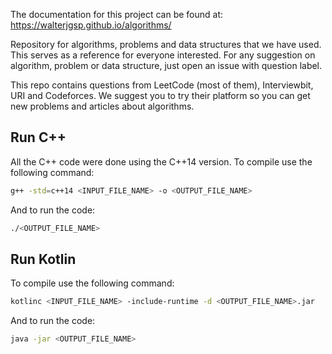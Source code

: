 The documentation for this project can be found at: <https://walterjgsp.github.io/algorithms/>

Repository for algorithms, problems and data structures that we have used. This serves as a reference for everyone interested.
For any suggestion on algorithm, problem or data structure, just open an issue with question label.

This repo contains questions from LeetCode (most of them), Interviewbit, URI and Codeforces.
We suggest you to try their platform so you can get new problems and articles about algorithms.

## Run C++

All the C++ code were done using the C++14 version. To compile use the following command:

```bash
g++ -std=c++14 <INPUT_FILE_NAME> -o <OUTPUT_FILE_NAME>
```

And to run the code:

```bash
./<OUTPUT_FILE_NAME>
```

## Run Kotlin

To compile use the following command:

```bash
kotlinc <INPUT_FILE_NAME> -include-runtime -d <OUTPUT_FILE_NAME>.jar
```

And to run the code:

```bash
java -jar <OUTPUT_FILE_NAME>
```
